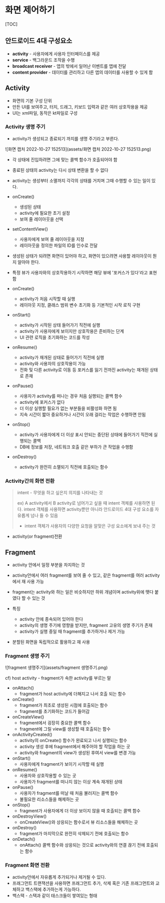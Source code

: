 # 화면 제어하기

[TOC]



## 안드로이드 4대 구성요소

- **activity** - 사용자에게 사용자 인터페이스를 제공
- **service** - 백그라운드 조작을 수행
- **broadcast receiver** - 앱의 밖에서 일어난 이벤트를 앱에 전달
- **content provider** - 데이터를 관리하고 다른 앱의 데이터를 사용할 수 있게 함



## Activity

- 화면의 기본 구성 단위
- 만든 UI를 보여주고, 터치, 드래그, 키보드 입력과 같은 여러 상호작용을 제공
- UI는 xml파일, 동작은 kt파일로 구성



### Activity 생명 주기

- activity가 생성되고 종료되기 까지를 생명 주기라고 부른다.

![화면 캡처 2022-10-27 152513](assets/화면 캡처 2022-10-27 152513.png)

- 각 상태에 진입하려면 그에 맞는 콜백 함수가 호출되어야 함
- 종료된 상태의 activity는 다시 상태 변환을 할 수 없다
- activity는 생성부터 소멸까지 각각의 상태를 거치며 그때 수행할 수 있는 일이 있다.



- onCreate()
  - 생성된 상태
  - activity에 필요한 초기 설정
  - 보여 줄 레이아웃을 선택

- setContentView()
  - 사용자에게 보여 줄 레이아웃을 지정
  - 레이아웃을 정의한 파일의 ID를 인수로 전달

- 생성된 상태가 되려면 화면이 있어야 하고, 화면이 있으려면 사용할 레이아웃이 뭔지 알아야 한다.
-  특정 뷰가 사용자와의 상호작용하기 시작하면 해당 뷰에 '포커스가 있다'라고 표현함

- onCreate()
  - activity가 처음 시작할 때 실행
  - 레이아웃 지정, 클래스 범위 변수 초기화 등 기본적인 시작 로직 구현
- onStart()
  - activity가 시작된 상태 들어가기 직전에 실행
  - activity가 사용자에게 보이지만 상호작용은 준비하는 단계
  - UI 관련 로직을 초기화하는 코드를 작성
- onResume()
  - activity가 재개된 상태로 들어가기 직전에 실행
  - activity와 사용자의 상호작용이 가능
  - 전화 및 다른 activity로 이동 등 포커스를 잃기 전까진 activity는 재개된 상태로 존재
- onPause()
  - 사용자가 activity를 떠나는 경우 처음 실행되는 콜백 함수
  - activity에 포커스가 없다
  - 더 이상 실행할 필요가 없는 부분들을 비활성화 하면 됨
  - 지속 시간이 짧아 중요하거나 시간이 오래 걸리는 작업은 수행하면 안됨
- onStop()
  - activity가 사용자에게 더 이상 표시 안되는 중단된 상태에 들어가기 직전에 실행되는 콜백
  - DB에 정보를 저장, 네트워크 호출 같은 부하가 큰 작업을 수행함
- onDestroy()
  - activity가 완전히 소멸되기 직전에 호출되는 함수



### Activity간의 화면 전환

> intent - 무엇을 하고 싶은지 의지를 나타내는 것
>
> ex) A activity에서 B activity로 넘어가고 싶을 때 intent 객체를 사용하면 된다. intent 객체를 사용하면 activity뿐만 아니라 안드로이드 4대 구성 요소를 자유롭게 넘나 들 수 있음
>
> - intent 객체가 사용자의 다양한 요청을 알맞은 구성 요소에게 보내 주는 것

- activity(or fragment)전환





## Fragment

- activity 안에서 일정 부분을 차지하는 것
- activity안에서 여러 fragment를 보여 줄 수 있고, 같은 fragment를 여러 activity에서 재 사용 가능
- fragment는 activity와 하는 일은 비슷하지만 하위 개념이며 activity위에 뗏다 붙였다 할 수 있는 것

- 특징
  - activity 안에 종속되어 있어야 한다
  - activity의 생명 주기에 영향을 받지만, fragment 고유의 생명 주기가 존재
  - activity가 실행 중일 때 fragment를 추가하거나 제거 가능
- 분할된 화면을 독립적으로 활용하고 재 사용



### Fragment 생명 주기

![fragment 생명주기](assets/fragment 생명주기.png)

cf) host activity - fragment가 속한 activity를 부르는 말

- onAttach()
  - fragment가 host activity에 더해지고 나서 호출 되는 함수
- onCreate()
  - fragment가 최초로 생성된 시점에 호출되는 함수
  - fragment를 초기화하는 코드가 들어감
- onCreateView()
  - fragment에서 굉장히 중요한 콜백 함수
  - fragment에 그릴 view를 생성할 때 호출되는 함수
- onActivityCreated()
  - activity의 onCreate() 함수가 완료되고 나서 실행되는 함수
  - activity 생성 후에 fragment에서 해주어야 할 작업을 하는 곳
  - activity와 fragment의 view가 생성된 후여서 view를 변경 가능
- onStart()
  - 사용자에게 fragment가 보이기 시작할 때 실행
- onResume()
  - 사용자와 상호작용할 수 있는 곳
  - 사용자가 fragment를 떠나지 않는 이상 계속 재개된 상태
- onPause()
  - 사용자가 fragment를 떠날 때 처음 불러지는 콜백 함수
  - 불필요한 리소스들을 해제하는 곳
- onStop()
  - fragment가 사용자에게 더 이상 보이지 않을 때 호출되는 콜백 함수
- onDestroyView()
  - onCreateView()와 상응되는 함수로서 뷰 리소스들을 해체하는 곳
- onDestroy()
  - fragment가 마지막으로 완전히 삭제되기 전에 호출되는 함수
- onDetach()
  - onAttach() 콜백 함수와 상응되는 것으로 activity와의 연결 끊기 전에 호출되는 함수



### Fragment 화면 전환

- activity안에서 자유롭게 추가되거나 제거될 수 있다.
- 프래그먼트 트랜잭션을 사용하면 프래그먼트 추가, 삭제 혹은 기존 프래그먼트와 교체하고 백스택에 추가하는게 가능하다.
- 백스택 - 스택과 같이 태스크들이 쌓여있는 형태

